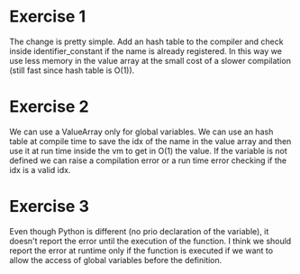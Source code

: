 # Exercise 1
The change is pretty simple. Add an hash table to the compiler and check inside identifier_constant if the name is already registered. In this way we use less memory in the value array at the small cost of a slower compilation (still fast since hash table is O(1)).

# Exercise 2
We can use a ValueArray only for global variables. We can use an hash table at compile time to save the idx of the name in the value array and then use it at run time inside the vm to get in O(1) the value. If the variable is not defined we can raise a compilation error or a run time error checking if the idx is a valid idx.


# Exercise 3
Even though Python is different (no prio declaration of the variable), it doesn't report the error until the execution of the function. I think we should report the error at runtime only if the function is executed if we want to allow the access of global variables before the definition.